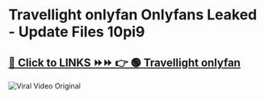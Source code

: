 
 # Travellight onlyfan Onlyfans Leaked - Update Files 10pi9

## <h2><a href="https://clipsfans.com/Travellight_onlyfan&ref=git">🔗 Click to LINKS ⏩⏩ 👉 🟢 Travellight onlyfan </a></h2>

<a href="https://clipsfans.com/Travellight_onlyfan&ref=git" rel="nofollow" data-target="animated-image.originalLink"><img src="https://i.ibb.co.com/xMMVF88/686577567.gif" alt="Viral Video Original" style="max-width: 100%; display: inline-block;" data-target="animated-image.originalImage"></a>

